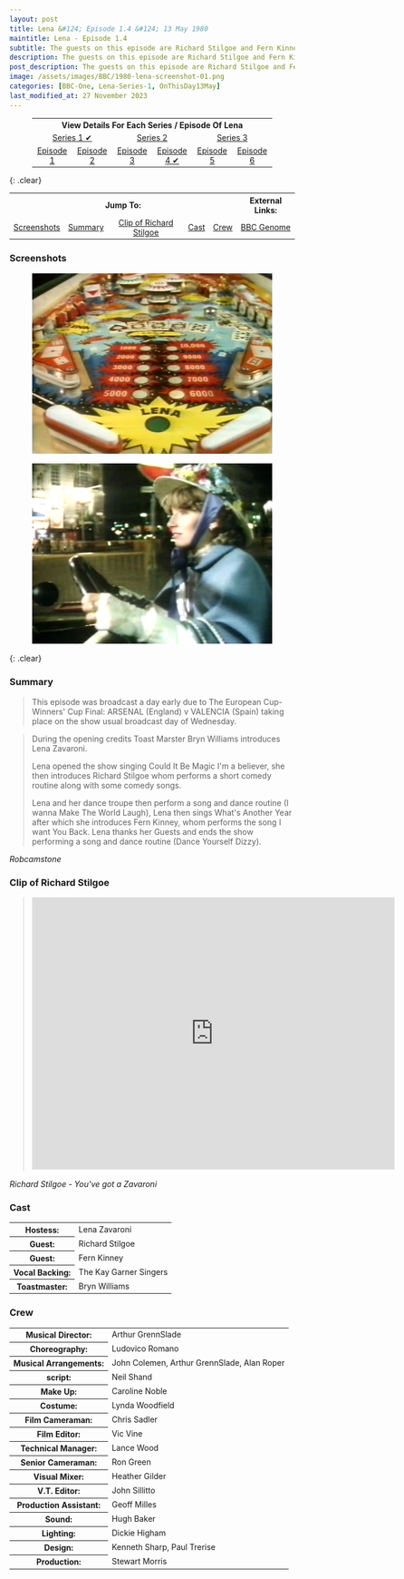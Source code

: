 ```yaml
---
layout: post
title: Lena &#124; Episode 1.4 &#124; 13 May 1980
maintitle: Lena - Episode 1.4
subtitle: The guests on this episode are Richard Stilgoe and Fern Kinney
description: The guests on this episode are Richard Stilgoe and Fern Kinney.
post_description: The guests on this episode are Richard Stilgoe and Fern Kinney
image: /assets/images/BBC/1980-lena-screenshot-01.png
categories: [BBC-One, Lena-Series-1, OnThisDay13May]
last_modified_at: 27 November 2023
---
```


<figure class="fig3">
<table style="text-align:center;">
<tr><th colspan="6">View Details For Each Series / Episode Of Lena</th></tr>

<tr><td colspan="2" style="width:25%;"><a href="/1980-04-23-lena">Series 1  &#x2714;</a></td><td colspan="2" style="width:25%;"><a href="/1981-04-08-lena">Series 2</a></td><td colspan="2" style="width:25%;"><a href="/1982-05-25-lena">Series 3</a></td></tr>

<tr><td style="width:16.66%;"><a href="/1980-04-23-lena">Episode 1</a></td><td style="width:16.66%;"><a href="/1980-04-30-lena">Episode 2</a></td><td style="width:16.66%;"><a href="/1980-05-07-lena">Episode 3</a></td><td style="width:16.66%;"><a href="/1980-05-13-lena">Episode 4 &#x2714;</a></td><td style="width:16.66%;"><a href="/1980-05-21-lena">Episode 5</a></td><td style="width:16.66%;"><a href="/1980-06-04-lena">Episode 6</a></td></tr>
</table>
</figure>

{: .clear}

<table>
<tr align="center">
<th colspan="5">Jump To:</th>
<th>External Links:</th>
</tr>

<tr align="center">
<td><a href="#screenshots">Screenshots</a></td>
<td><a href="#summary">Summary</a></td>
<td><a href="#clip-of-richard-stilgoe">Clip of Richard Stilgoe</a></td>
<td><a href="#cast">Cast</a></td>
<td><a href="#crew">Crew</a></td>
<td><a class="external-link" href="https://genome.ch.bbc.co.uk/schedules/bbcone/london/1980-05-13#at-20.30">BBC Genome</a></td>
</tr>
</table>

### Screenshots
<figure class="fig1">
<img src="/assets/images/BBC/1980-lena-screenshot-01.png" class="full-width" />
</figure>

<figure class="fig2">
<img src="/assets/images/BBC/1980-lena-screenshot-03.png" class="full-width" />
</figure>

{: .clear}

### Summary
> This episode was broadcast a day early due to The European Cup-Winners' Cup Final: ARSENAL (England) v VALENCIA (Spain) taking place on the show usual broadcast day of Wednesday.

> During the opening credits Toast Marster Bryn Williams introduces Lena Zavaroni.
>
> Lena opened the show singing Could It Be Magic I'm a believer, she then introduces Richard Stilgoe whom performs a short comedy routine along with some comedy songs.
>
> Lena and her dance troupe then perform a song and dance routine (I wanna Make The World Laugh), Lena then sings What's Another Year after which she introduces Fern Kinney, whom performs the song I want You Back. Lena thanks her Guests and ends the show performing a song and dance routine (Dance Yourself Dizzy).

<cite>Robcamstone</cite>

### Clip of Richard Stilgoe
> <div class="responsive-video"><iframe width="640px" height="480px" src="https://www.youtube.com/embed/H-mbpsaJ5Ek?rel=0&showinfo=1" frameborder="0" allowfullscreen=""></iframe></div>

<cite>Richard Stilgoe - You've got a Zavaroni</cite>

### Cast
<table>
<tr><th>Hostess:</th><td>Lena Zavaroni</td></tr>
<tr><th>Guest:</th><td>Richard Stilgoe</td></tr>
<tr><th>Guest:</th><td>Fern Kinney</td></tr>
<tr><th>Vocal Backing:</th><td>The Kay Garner Singers</td></tr>
<tr><th>Toastmaster:</th><td>Bryn Williams</td></tr>
</table>

### Crew
<table>
<tr><th>Musical Director:</th><td>Arthur GrennSlade</td></tr>

<tr><th>Choreography:</th><td>Ludovico Romano</td></tr>

<tr><th>Musical Arrangements:</th><td>John Colemen, Arthur GrennSlade, Alan Roper</td></tr>

<tr><th>script:</th><td>Neil Shand</td></tr>

<tr><th>Make Up:</th><td>Caroline Noble</td></tr>

<tr><th>Costume:</th><td>Lynda Woodfield</td></tr>

<tr><th>Film Cameraman:</th><td>Chris Sadler</td></tr>

<tr><th>Film Editor:</th><td>Vic Vine</td></tr>

<tr><th>Technical Manager:</th><td>Lance Wood</td></tr>

<tr><th>Senior Cameraman:</th><td>Ron Green</td></tr>

<tr><th>Visual Mixer:</th><td>Heather Gilder</td></tr>

<tr><th>V.T. Editor:</th><td>John Sillitto</td></tr>

<tr><th>Production Assistant:</th><td>Geoff Milles</td></tr>

<tr><th>Sound:</th><td>Hugh Baker</td></tr>

<tr><th>Lighting:</th><td>Dickie Higham</td></tr>

<tr><th>Design:</th><td>Kenneth Sharp, Paul Trerise</td></tr>

<tr><th>Production:</th><td>Stewart Morris</td></tr>
</table>


